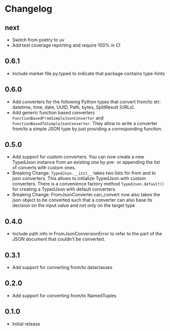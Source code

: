 Changelog
=========

## next

- Switch from poetry to uv
- Add test coverage reporting and require 100% in CI

## 0.6.1

- Include marker file py.typed to indicate that package contains type-hints

## 0.6.0

- Add converters for the following Python types that convert from/to str: datetime, time, date, UUID, Path, bytes, 
  SplitResult (URLs).
- Add generic function based converters `FunctionBasedFromSimpleJsonConverter` and `FunctionBasedToSimpleJsonConverter`.
  They allow to write a converter from/to a simple JSON type by just providing a corresponding function.

## 0.5.0

- Add support for custom converters. You can now create a new TypedJson instance from an existing one
  by pre- or appending the list of converts with custom ones.
- Breaking Change: `TypedJson.__init__` takes two lists for from and to json converters. This allows
  to initialize TypedJson with custom converters. There is a convenience factory method `TypedJson.default()` 
  for creating a TypedJson with default converters. 
- Breaking Change: FromJsonConverter.can_convert now also takes the json object to be converted such that
  a converter can also base its decision on the input value and not only on the target type

## 0.4.0

- Include path info in FromJsonConversionError to refer to the part of the JSON document 
  that couldn't be converted.

## 0.3.1

- Add support for converting from/to dataclasses

## 0.2.0

- Add support for converting from/to NamedTuples

## 0.1.0

- Initial release